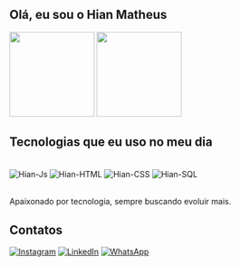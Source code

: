 ## Olá, eu sou o Hian Matheus

<!--GitHub Stats-->
<div>
  <img height="150cm" src= "https://github-readme-stats.vercel.app/api?username=HianMaths&show_icons=true&theme=gotham"/>
  <img height="150cm" src= "https://github-readme-stats.vercel.app/api/top-langs/?username=HianMaths&layout=compact&theme=gotham"/>
</div>

 ## Tecnologias que eu uso no meu dia
<!--Programming Languages-->
<div style="display: inline_block"><br>
  <img align="center" alt="Hian-Js" src="https://img.shields.io/badge/JavaScript-323330?style=for-the-badge&logo=javascript&logoColor=F7DF1E">
  <img align="center" alt="Hian-HTML" src= "https://img.shields.io/badge/HTML5-E34F26?style=for-the-badge&logo=html5&logoColor=white">
  <img align="center" alt="Hian-CSS" src="https://img.shields.io/badge/CSS3-1572B6?style=for-the-badge&logo=css3&logoColor=white">
  <img align="center" alt="Hian-SQL" src="https://img.shields.io/badge/PostgreSQL-316192?style=for-the-badge&logo=postgresql&logoColor=white">
</div><br>

 Apaixonado por tecnologia, sempre buscando evoluir mais.

## Contatos
 <!--Contacts-->
 [![Instagram](https://img.shields.io/badge/Instagram-E4405F?style=for-the-badge&logo=instagram&logoColor=white)](https://instagram.com/hian_maths?igshid=YTQwZjQ0NmI0OA==)
 [![LinkedIn](https://img.shields.io/badge/LinkedIn-0077B5?style=for-the-badge&logo=linkedin&logoColor=white)](https://www.linkedin.com/in/hian-matheus/)
 [![WhatsApp](	https://img.shields.io/badge/WhatsApp-25D366?style=for-the-badge&logo=whatsapp&logoColor=white)](https://api.whatsapp.com/send?phone=5532998284255&text=Ol%C3%A1%20Hian)
